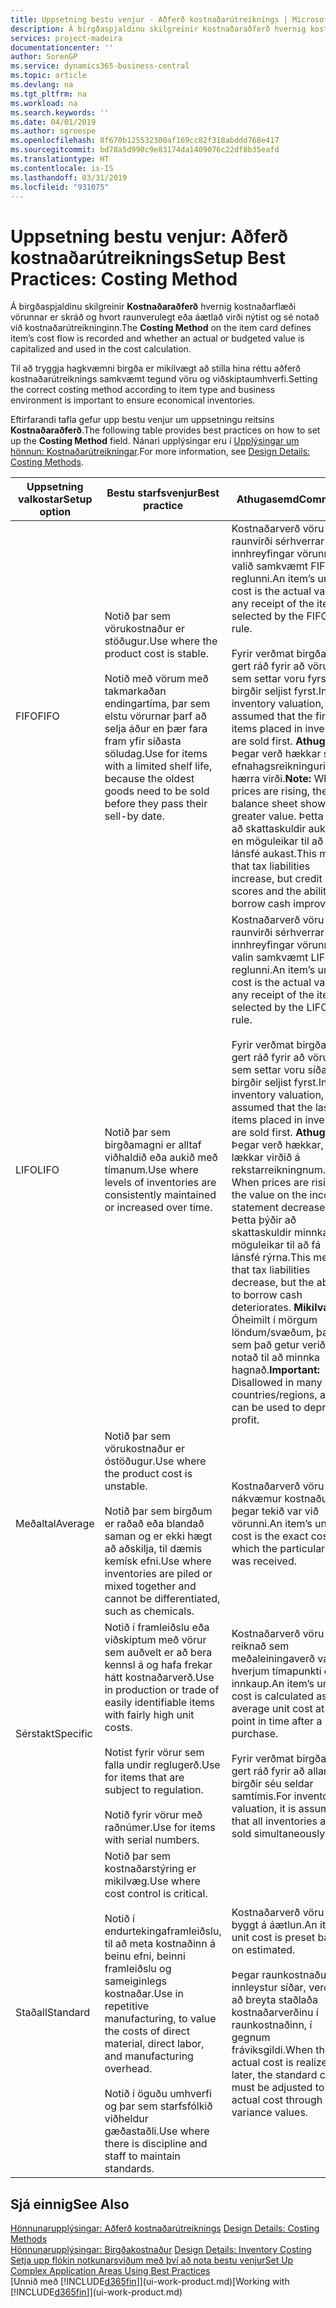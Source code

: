 ```yaml
---
title: Uppsetning bestu venjur - Aðferð kostnaðarútreiknings | Microsoft Docs
description: Á birgðaspjaldinu skilgreinir Kostnaðaraðferð hvernig kostnaðarflæði vörunnar er skráð og hvort raunverulegt eða áætlað virði nýtist og sé notað við kostnaðarútreikninginn.
services: project-madeira
documentationcenter: ''
author: SorenGP
ms.service: dynamics365-business-central
ms.topic: article
ms.devlang: na
ms.tgt_pltfrm: na
ms.workload: na
ms.search.keywords: ''
ms.date: 04/01/2019
ms.author: sgroespe
ms.openlocfilehash: 8f670b125532300af169cc82f318abddd768e417
ms.sourcegitcommit: bd78a5d990c9e83174da1409076c22df8b35eafd
ms.translationtype: HT
ms.contentlocale: is-IS
ms.lasthandoff: 03/31/2019
ms.locfileid: "931075"
---
```

# <a name="setup-best-practices-costing-method"></a><span data-ttu-id="ac76a-103">Uppsetning bestu venjur: Aðferð kostnaðarútreiknings</span><span class="sxs-lookup"><span data-stu-id="ac76a-103">Setup Best Practices: Costing Method</span></span>
<span data-ttu-id="ac76a-104">Á birgðaspjaldinu skilgreinir **Kostnaðaraðferð** hvernig kostnaðarflæði vörunnar er skráð og hvort raunverulegt eða áætlað virði nýtist og sé notað við kostnaðarútreikninginn.</span><span class="sxs-lookup"><span data-stu-id="ac76a-104">The **Costing Method** on the item card defines item’s cost flow is recorded and whether an actual or budgeted value is capitalized and used in the cost calculation.</span></span>  

 <span data-ttu-id="ac76a-105">Til að tryggja hagkvæmni birgða er mikilvægt að stilla hina réttu aðferð kostnaðarútreiknings samkvæmt tegund vöru og viðskiptaumhverfi.</span><span class="sxs-lookup"><span data-stu-id="ac76a-105">Setting the correct costing method according to item type and business environment is important to ensure economical inventories.</span></span>  

 <span data-ttu-id="ac76a-106">Eftirfarandi tafla gefur upp bestu venjur um uppsetningu reitsins **Kostnaðaraðferð**.</span><span class="sxs-lookup"><span data-stu-id="ac76a-106">The following table provides best practices on how to set up the **Costing Method** field.</span></span> <span data-ttu-id="ac76a-107">Nánari upplýsingar eru í [Upplýsingar um hönnun: Kostnaðarútreikningar](design-details-costing-methods.md).</span><span class="sxs-lookup"><span data-stu-id="ac76a-107">For more information, see [Design Details: Costing Methods](design-details-costing-methods.md).</span></span>  

|<span data-ttu-id="ac76a-108">Uppsetning valkostar</span><span class="sxs-lookup"><span data-stu-id="ac76a-108">Setup option</span></span>|<span data-ttu-id="ac76a-109">Bestu starfsvenjur</span><span class="sxs-lookup"><span data-stu-id="ac76a-109">Best practice</span></span>|<span data-ttu-id="ac76a-110">Athugasemd</span><span class="sxs-lookup"><span data-stu-id="ac76a-110">Comment</span></span>|  
|------------------|-------------------|-------------|  
|<span data-ttu-id="ac76a-111">FIFO</span><span class="sxs-lookup"><span data-stu-id="ac76a-111">FIFO</span></span>|<span data-ttu-id="ac76a-112">Notið þar sem vörukostnaður er stöðugur.</span><span class="sxs-lookup"><span data-stu-id="ac76a-112">Use where the product cost is stable.</span></span><br /><br /> <span data-ttu-id="ac76a-113">Notið með vörum með takmarkaðan endingartíma, þar sem elstu vörurnar þarf að selja áður en þær fara fram yfir síðasta söludag.</span><span class="sxs-lookup"><span data-stu-id="ac76a-113">Use for items with a limited shelf life, because the oldest goods need to be sold before they pass their sell-by date.</span></span>|<span data-ttu-id="ac76a-114">Kostnaðarverð vöru er raunvirði sérhverrar innhreyfingar vörunnar, valið samkvæmt FIFO-reglunni.</span><span class="sxs-lookup"><span data-stu-id="ac76a-114">An item’s unit cost is the actual value of any receipt of the item, selected by the FIFO rule.</span></span><br /><br /> <span data-ttu-id="ac76a-115">Fyrir verðmat birgða, er gert ráð fyrir að vörur sem settar voru fyrst í birgðir seljist fyrst.</span><span class="sxs-lookup"><span data-stu-id="ac76a-115">In inventory valuation, it is assumed that the first items placed in inventory are sold first.</span></span> <span data-ttu-id="ac76a-116">**Athugið:** Þegar verð hækkar sýnir efnahagsreikningurinn hærra virði.</span><span class="sxs-lookup"><span data-stu-id="ac76a-116">**Note:**  When prices are rising, the balance sheet shows greater value.</span></span> <span data-ttu-id="ac76a-117">Þetta þýðir að skattaskuldir aukast, en möguleikar til að fá lánsfé aukast.</span><span class="sxs-lookup"><span data-stu-id="ac76a-117">This means that tax liabilities increase, but credit scores and the ability to borrow cash improve.</span></span>|  
|<span data-ttu-id="ac76a-118">LIFO</span><span class="sxs-lookup"><span data-stu-id="ac76a-118">LIFO</span></span>|<span data-ttu-id="ac76a-119">Notið þar sem birgðamagni er alltaf viðhaldið eða aukið með tímanum.</span><span class="sxs-lookup"><span data-stu-id="ac76a-119">Use where levels of inventories are consistently maintained or increased over time.</span></span>|<span data-ttu-id="ac76a-120">Kostnaðarverð vöru er raunvirði sérhverrar innhreyfingar vörunnar, valin samkvæmt LIFO-reglunni.</span><span class="sxs-lookup"><span data-stu-id="ac76a-120">An item’s unit cost is the actual value of any receipt of the item, selected by the LIFO rule.</span></span><br /><br /> <span data-ttu-id="ac76a-121">Fyrir verðmat birgða, er gert ráð fyrir að vörur sem settar voru síðast í birgðir seljist fyrst.</span><span class="sxs-lookup"><span data-stu-id="ac76a-121">In inventory valuation, it is assumed that the last items placed in inventory are sold first.</span></span> <span data-ttu-id="ac76a-122">**Athugið:** Þegar verð hækkar, lækkar virðið á rekstarreikningnum.</span><span class="sxs-lookup"><span data-stu-id="ac76a-122">**Note:**  When prices are rising, the value on the income statement decreases.</span></span> <span data-ttu-id="ac76a-123">Þetta þýðir að skattaskuldir minnka, en möguleikar til að fá lánsfé rýrna.</span><span class="sxs-lookup"><span data-stu-id="ac76a-123">This means that tax liabilities decrease, but the ability to borrow cash deteriorates.</span></span> <span data-ttu-id="ac76a-124">**Mikilvægt:** Óheimilt í mörgum löndum/svæðum, þar sem það getur verið notað til að minnka hagnað.</span><span class="sxs-lookup"><span data-stu-id="ac76a-124">**Important:**  Disallowed in many countries/regions, as it can be used to depress profit.</span></span>|  
|<span data-ttu-id="ac76a-125">Meðaltal</span><span class="sxs-lookup"><span data-stu-id="ac76a-125">Average</span></span>|<span data-ttu-id="ac76a-126">Notið þar sem vörukostnaður er óstöðugur.</span><span class="sxs-lookup"><span data-stu-id="ac76a-126">Use where the product cost is unstable.</span></span><br /><br /> <span data-ttu-id="ac76a-127">Notið þar sem birgðum er raðað eða blandað saman og er ekki hægt að aðskilja, til dæmis kemísk efni.</span><span class="sxs-lookup"><span data-stu-id="ac76a-127">Use where inventories are piled or mixed together and cannot be differentiated, such as chemicals.</span></span>|<span data-ttu-id="ac76a-128">Kostnaðarverð vöru er nákvæmur kostnaður þegar tekið var við vörunni.</span><span class="sxs-lookup"><span data-stu-id="ac76a-128">An item’s unit cost is the exact cost at which the particular unit was received.</span></span>|  
|<span data-ttu-id="ac76a-129">Sérstakt</span><span class="sxs-lookup"><span data-stu-id="ac76a-129">Specific</span></span>|<span data-ttu-id="ac76a-130">Notið í framleiðslu eða viðskiptum með vörur sem auðvelt er að bera kennsl á og hafa frekar hátt kostnaðarverð.</span><span class="sxs-lookup"><span data-stu-id="ac76a-130">Use in production or trade of easily identifiable items with fairly high unit costs.</span></span><br /><br /> <span data-ttu-id="ac76a-131">Notist fyrir vörur sem falla undir reglugerð.</span><span class="sxs-lookup"><span data-stu-id="ac76a-131">Use for items that are subject to regulation.</span></span><br /><br /> <span data-ttu-id="ac76a-132">Notið fyrir vörur með raðnúmer.</span><span class="sxs-lookup"><span data-stu-id="ac76a-132">Use for items with serial numbers.</span></span>|<span data-ttu-id="ac76a-133">Kostnaðarverð vöru er reiknað sem meðaleiningaverð vara á hverjum tímapunkti eftir innkaup.</span><span class="sxs-lookup"><span data-stu-id="ac76a-133">An item’s unit cost is calculated as the average unit cost at each point in time after a purchase.</span></span><br /><br /> <span data-ttu-id="ac76a-134">Fyrir verðmat birgða er gert ráð fyrir að allar birgðir séu seldar samtímis.</span><span class="sxs-lookup"><span data-stu-id="ac76a-134">For inventory valuation, it is assumes that all inventories are sold simultaneously.</span></span>|  
|<span data-ttu-id="ac76a-135">Staðall</span><span class="sxs-lookup"><span data-stu-id="ac76a-135">Standard</span></span>|<span data-ttu-id="ac76a-136">Notið þar sem kostnaðarstýring er mikilvæg.</span><span class="sxs-lookup"><span data-stu-id="ac76a-136">Use where cost control is critical.</span></span><br /><br /> <span data-ttu-id="ac76a-137">Notið í endurtekingaframleiðslu, til að meta kostnaðinn á beinu efni, beinni framleiðslu og sameiginlegs kostnaðar.</span><span class="sxs-lookup"><span data-stu-id="ac76a-137">Use in repetitive manufacturing, to value the costs of direct material, direct labor, and manufacturing overhead.</span></span><br /><br /> <span data-ttu-id="ac76a-138">Notið í öguðu umhverfi og þar sem starfsfólkið viðheldur gæðastaðli.</span><span class="sxs-lookup"><span data-stu-id="ac76a-138">Use where there is discipline and staff to maintain standards.</span></span>|<span data-ttu-id="ac76a-139">Kostnaðarverð vöru er byggt á áætlun.</span><span class="sxs-lookup"><span data-stu-id="ac76a-139">An item’s unit cost is preset based on estimated.</span></span><br /><br /> <span data-ttu-id="ac76a-140">Þegar raunkostnaður er innleystur síðar, verður að breyta staðlaða kostnaðarverðinu í raunkostnaðinn, í gegnum fráviksgildi.</span><span class="sxs-lookup"><span data-stu-id="ac76a-140">When the actual cost is realized later, the standard cost must be adjusted to the actual cost through variance values.</span></span>|  

## <a name="see-also"></a><span data-ttu-id="ac76a-141">Sjá einnig</span><span class="sxs-lookup"><span data-stu-id="ac76a-141">See Also</span></span>  
 <span data-ttu-id="ac76a-142">[Hönnunarupplýsingar: Aðferð kostnaðarútreiknings](design-details-costing-methods.md) </span><span class="sxs-lookup"><span data-stu-id="ac76a-142">[Design Details: Costing Methods](design-details-costing-methods.md) </span></span>  
 <span data-ttu-id="ac76a-143">[Hönnunarupplýsingar: Birgðakostnaður](design-details-inventory-costing.md) </span><span class="sxs-lookup"><span data-stu-id="ac76a-143">[Design Details: Inventory Costing](design-details-inventory-costing.md) </span></span>  
 [<span data-ttu-id="ac76a-144">Setja upp flókin notkunarsviðum með því að nota bestu venjur</span><span class="sxs-lookup"><span data-stu-id="ac76a-144">Set Up Complex Application Areas Using Best Practices</span></span>](set-up-complex-application-areas-using-best-practices.md)  
 <span data-ttu-id="ac76a-145">[Unnið með [!INCLUDE[d365fin](includes/d365fin_md.md)]](ui-work-product.md)</span><span class="sxs-lookup"><span data-stu-id="ac76a-145">[Working with [!INCLUDE[d365fin](includes/d365fin_md.md)]](ui-work-product.md)</span></span>
